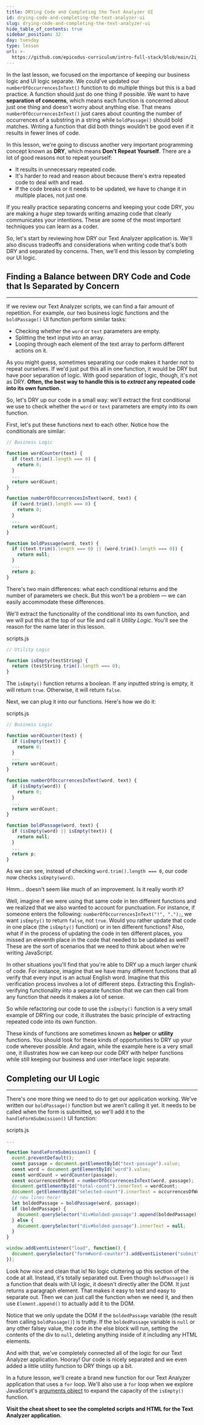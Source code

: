 ```yaml
---
title: DRYing Code and Completing the Text Analyzer UI
id: drying-code-and-completing-the-text-analyzer-ui
slug: drying-code-and-completing-the-text-analyzer-ui
hide_table_of_contents: true
sidebar_position: 32
day: tuesday
type: lesson
url: >-
  https://github.com/epicodus-curriculum/intro-full-stack/blob/main/2i_dry_code_and_finishing_text_analyzer.md
---
```


In the last lesson, we focused on the importance of keeping our business logic and UI logic separate. We could've updated our `numberOfOccurrencesInText()` function to do multiple things but this is a bad practice. A function should just do one thing if possible. We want to have **separation of concerns**, which means each function is concerned about just one thing and doesn't worry about anything else. That means `numberOfOccurrencesInText()` just cares about counting the number of occurrences of a substring in a string while `boldPassage()` should bold matches. Writing a function that did both things wouldn't be good even if it results in fewer lines of code.

In this lesson, we're going to discuss another very important programming concept known as **DRY**, which means **Don't Repeat Yourself**. There are a lot of good reasons not to repeat yourself:

* It results in unnecessary repeated code.
* It's harder to read and reason about because there's extra repeated code to deal with and read.
* If the code breaks or it needs to be updated, we have to change it in multiple places, not just one.

If you really practice separating concerns and keeping your code DRY, you are making a _huge_ step towards writing amazing code that clearly communicates your intentions. These are some of the most important techniques you can learn as a coder. 

So, let's start by reviewing how DRY our Text Analyzer application is. We'll also discuss tradeoffs and considerations when writing code that's both DRY and separated by concerns. Then, we'll end this lesson by completing our UI logic. 

## Finding a Balance between DRY Code and Code that Is Separated by Concern
---

If we review our Text Analyzer scripts, we can find a fair amount of repetition. For example, our two business logic functions and the `boldPassage()` UI function perform similar tasks:

* Checking whether the `word` or `text` parameters are empty.
* Splitting the text input into an array.
* Looping through each element of the text array to perform different actions on it.

As you might guess, sometimes separating our code makes it harder not to repeat ourselves. If we'd just put this all in one function, it would be DRY but have poor separation of logic. With good separation of logic, though, it's not as DRY. **Often, the best way to handle this is to _extract_ any repeated code into its own function.**

So, let's DRY up our code in a small way: we'll extract the first conditional we use to check whether the `word` or `text` parameters are empty into its own function. 

First, let's put these functions next to each other. Notice how the conditionals are similar:

```js
// Business Logic

function wordCounter(text) {
  if (text.trim().length === 0) {
    return 0;
  }
  ...
  return wordCount;
}

function numberOfOccurrencesInText(word, text) {
  if (word.trim().length === 0) {
    return 0;
  }
  ...
  return wordCount;
}

function boldPassage(word, text) {
  if ((text.trim().length === 0) || (word.trim().length === 0)) {
    return null;
  }
  ...
  return p;
}
```

There's two main differences: what each conditional returns and the number of parameters we check. But this won't be a problem — we can easily accommodate these differences.

We'll extract the functionality of the conditional into its own function, and we will put this at the top of our file and call it _Utility Logic_. You'll see the reason for the name later in this lesson.

<div class="filename">scripts.js</div>

```js
// Utility Logic

function isEmpty(testString) {
  return (testString.trim().length === 0);
}
```

The `isEmpty()` function returns a boolean. If any inputted string is empty, it will return `true`. Otherwise, it will return `false`.

Next, we can plug it into our functions. Here's how we do it:

<div class="filename">scripts.js</div>

```js
// Business Logic

function wordCounter(text) {
  if (isEmpty(text)) {
    return 0;
  }
  ...
  return wordCount;
}

function numberOfOccurrencesInText(word, text) {
  if (isEmpty(word)) {
    return 0;
  }
  ...
  return wordCount;
}

function boldPassage(word, text) {
  if (isEmpty(word) || isEmpty(text)) {
    return null;
  }
  ...
  return p;
}
```

As we can see, instead of checking `word.trim().length === 0`, our code now checks `isEmpty(word)`.

Hmm... doesn't seem like much of an improvement. Is it really worth it?

Well, imagine if we were using that same code in ten different functions and we realized that we also wanted to account for punctuation. For instance, if someone enters the following: `numberOfOccurrencesInText("!", ".");`, we want `isEmpty()` to return `false`, not `true`. Would you rather update that code in one place (the `isEmpty()` function) or in ten different functions? Also, what if in the process of updating the code in ten different places, you missed an eleventh place in the code that needed to be updated as well? These are the sort of scenarios that we need to think about when we're writing JavaScript.

In other situations you'll find that you're able to DRY up a much larger chunk of code. For instance, imagine that we have many different functions that all verify that every input is an actual English word. Imagine that this verification process involves a lot of different steps. Extracting this English-verifying functionality into a separate function that we can then call from any function that needs it makes a lot of sense. 

So while refactoring our code to use the `isEmpty()` function is a very small example of DRYing our code, it illustrates the basic principle of extracting repeated code into its own function.

These kinds of functions are sometimes known as **helper** or **utility** functions. You should look for these kinds of opportunities to DRY up your code wherever possible. And again, while the example here is a very small one, it illustrates how we can keep our code DRY with helper functions while still keeping our business and user interface logic separate.

## Completing our UI Logic
---

There's one more thing we need to do to get our application working. We've written our `boldPassage()` function but we aren't calling it yet. It needs to be called when the form is submitted, so we'll add it to the `handleFormSubmission()` UI function:

<div class="filename">scripts.js</div>

```js
...

function handleFormSubmission() {
  event.preventDefault();
  const passage = document.getElementById("text-passage").value;
  const word = document.getElementById("word").value;
  const wordCount = wordCounter(passage);
  const occurrencesOfWord = numberOfOccurrencesInText(word, passage);
  document.getElementById("total-count").innerText = wordCount;
  document.getElementById("selected-count").innerText = occurrencesOfWord;
  // new lines here!
  let boldedPassage = boldPassage(word, passage);
  if (boldedPassage) {
    document.querySelector("div#bolded-passage").append(boldedPassage);
  } else {
    document.querySelector("div#bolded-passage").innerText = null;
  }
}

window.addEventListener("load", function() {
  document.querySelector("form#word-counter").addEventListener("submit", handleFormSubmission);
});
```

Look how nice and clean that is! No logic cluttering up this section of the code at all. Instead, it's totally separated out. Even though `boldPassage()` is a function that deals with UI logic, it doesn't directly alter the DOM. It just returns a paragraph element. That makes it easy to test and easy to separate out. Then we can just call the function when we need it, and then use `Element.append()` to actually add it to the DOM.

Notice that we only update the DOM if the `boldedPassage` variable (the result from calling `boldPassage()`) is truthy. If the `boldedPassage` variable is `null` or any other falsey value, the code in the else block will run, setting the contents of the div to `null`, deleting anything inside of it including any HTML elements.

And with that, we've completely connected all of the logic for our Text Analyzer application. Hooray! Our code is nicely separated and we even added a little utility function to DRY things up a bit.

In a future lesson, we'll create a brand new function for our Text Analyzer application that uses a `for` loop. We'll also use a `for` loop when we explore JavaScript's [arguments object](https://developer.mozilla.org/en-US/docs/Web/JavaScript/Reference/Functions/arguments) to expand the capacity of the `isEmpty()` function. 

**Visit the cheat sheet to see the completed scripts and HTML for the Text Analyzer application.**